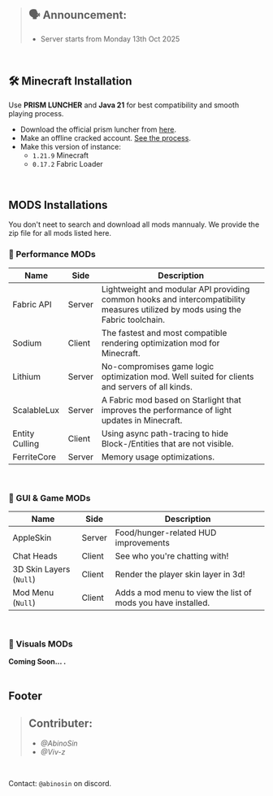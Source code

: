 > ## **🗣️ Announcement:**
>
> - Server starts from Monday 13th Oct 2025

<br/>

## 🛠️ Minecraft Installation

Use **PRISM LUNCHER** and **Java 21** for best compatibility and smooth playing process.

- Download the official prism luncher from [here](https://prismlauncher.org/).
- Make an offline cracked account. [See the process](https://github.com/antunnitraj/Prism-Launcher-PolyMC-Offline-Bypass).
- Make this version of instance:
  - `1.21.9` Minecraft
  - `0.17.2` Fabric Loader

<br />

## MODS Installations

You don't neet to search and download all mods mannualy. We provide the zip file for all mods listed here.

### 🚀 Performance MODs

| Name           | Side   | Description                                                                                                                     |
| -------------- | ------ | ------------------------------------------------------------------------------------------------------------------------------- |
| Fabric API     | Server | Lightweight and modular API providing common hooks and intercompatibility measures utilized by mods using the Fabric toolchain. |
| Sodium         | Client | The fastest and most compatible rendering optimization mod for Minecraft.                                                       |
| Lithium        | Server | No-compromises game logic optimization mod. Well suited for clients and servers of all kinds.                                   |
| ScalableLux    | Server | A Fabric mod based on Starlight that improves the performance of light updates in Minecraft.                                    |
| Entity Culling | Client | Using async path-tracing to hide Block-/Entities that are not visible.                                                          |
| FerriteCore    | Server | Memory usage optimizations.                                                                                                     |

<br />

### 👾 GUI & Game MODs

| Name                    | Side   | Description                                                  |
| ----------------------- | ------ | ------------------------------------------------------------ |
| AppleSkin               | Server | Food/hunger-related HUD improvements                         |
| Chat Heads              | Client | See who you're chatting with!                                |
| 3D Skin Layers (`Null`) | Client | Render the player skin layer in 3d!                          |
| Mod Menu (`Null`)       | Client | Adds a mod menu to view the list of mods you have installed. |

<br />

### 🍁 Visuals MODs

**Coming Soon... .**
<br />
<br />

## Footer

> ## Contributer:
>
> - _@AbinoSin_
> - _@Viv-z_

<br />

Contact: `@abinosin` on discord.
